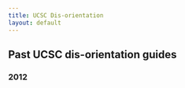```yaml
---
title: UCSC Dis-orientation
layout: default
---
```


## Past UCSC dis-orientation guides

### 2012

<div data-configid="10878702/6782993" style="width: 650px; height: 421px; margin:0 auto;" class="issuuembed"></div><script type="text/javascript" src="//e.issuu.com/embed.js" async="true"></script>

